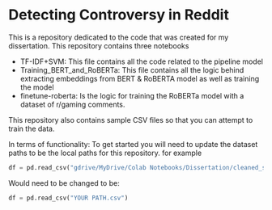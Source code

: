 # Detecting Controversy in Reddit
This is a repository dedicated to the code that was created for my dissertation.
This repository contains three notebooks
- TF-IDF+SVM: This file contains all the code related to the pipeline model
- Training_BERT_and_RoBERTa: This file contains all the logic behind extracting embeddings from BERT & RoBERTA model as well as training the model
- finetune-roberta: Is the logic for training the RoBERTa model with a dataset of r/gaming comments.

This repository also contains sample CSV files so that you can attempt to train the data.

In terms of functionality: To get started you will need to update the dataset paths to be the local paths for this repository. 
for example
``` python
df = pd.read_csv("gdrive/MyDrive/Colab Notebooks/Dissertation/cleaned_subreddit_gaming.csv")
```
Would need to be changed to be: 
``` python
df = pd.read_csv("YOUR PATH.csv")
```


